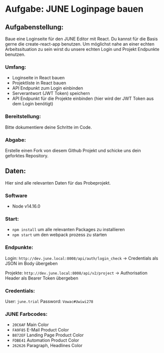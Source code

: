 # Aufgabe: JUNE Loginpage bauen

## Aufgabenstellung: 
Baue eine Loginseite für den JUNE Editor mit React. Du kannst für die Basis gerne die create-react-app benutzen. Um möglichst nahe an einer echten Arbeitssituation zu sein wirst du unsere echten Login und Projekt Endpunkte benutzen.

### Umfang: 
+ Loginseite in React bauen
+ Projektliste in React bauen
+ API Endpunkt zum Login einbinden 
+ Serverantwort (JWT Token) speichern
+ API Endpunkt für die Projekte einbinden (hier wird der JWT Token aus dem Login benötigt)

### Bereitstellung:
Bitte dokumentiere deine Schritte im Code.

### Abgabe:
Erstelle einen Fork von diesem Github Projekt und schicke uns dein geforktes Repository.


## Daten:
Hier sind alle relevanten Daten für das Probeprojekt.

### Software
+ Node v14.16.0 

### Start:
- `npm install` um alle relevanten Packages zu installieren
- `npm start` um den webpack prozess zu starten

### Endpunkte: 
Login: `http://dev.june.local:8008/api/auth/login_check`
-> Credentials als JSON im Body übergeben

Projekte: `http://dev.june.local:8008/api/v2/project`
-> Authorisation Header als Bearer Token übergeben 

### Credentials: 
User: `june.trial`
Password: `Vowac#Uwiwi278`


### JUNE Farbcodes:
+ `20C6AF`    Main Color
+ `FA9F85`    E-Mail Product Color
+ `B872EF`    Landing Page Product Color
+ `FDBE41`    Automation Product Color
+ `262626`    Paragraph, Headlines Color
